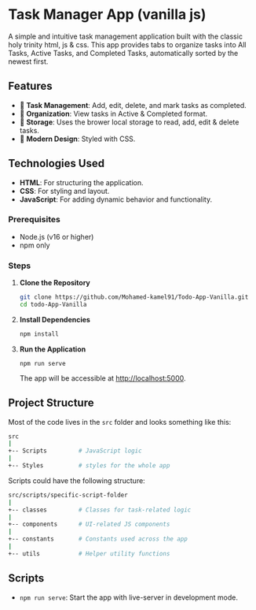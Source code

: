 # Task Manager App (vanilla js)

A simple and intuitive task management application built with the classic holy trinity html, js & css. This app provides tabs to organize tasks into All Tasks, Active Tasks, and Completed Tasks, automatically sorted by the newest first.

## Features

- 📝 **Task Management**: Add, edit, delete, and mark tasks as completed.
- 📂 **Organization**: View tasks in Active & Completed format.
- 🔄 **Storage**: Uses the brower local storage to read, add, edit & delete tasks.
- 🎨 **Modern Design**: Styled with CSS.

## Technologies Used

- **HTML**: For structuring the application.
- **CSS**: For styling and layout.
- **JavaScript**: For adding dynamic behavior and functionality.

### Prerequisites

- Node.js (v16 or higher)
- npm only

### Steps

1. **Clone the Repository**

   ```bash
   git clone https://github.com/Mohamed-kamel91/Todo-App-Vanilla.git
   cd todo-App-Vanilla
   ```

2. **Install Dependencies**

   ```bash
   npm install
   ```

3. **Run the Application**
   ```
   npm run serve
   ```
   The app will be accessible at [http://localhost:5000](http://localhost:5000).

## Project Structure

Most of the code lives in the `src` folder and looks something like this:

```sh
src
|
+-- Scripts         # JavaScript logic
|
+-- Styles          # styles for the whole app
```

Scripts could have the following structure:

```sh
src/scripts/specific-script-folder
|
+-- classes         # Classes for task-related logic
|
+-- components      # UI-related JS components
|
+-- constants       # Constants used across the app
|
+-- utils           # Helper utility functions
```

## Scripts

- `npm run serve`: Start the app with live-server in development mode.
